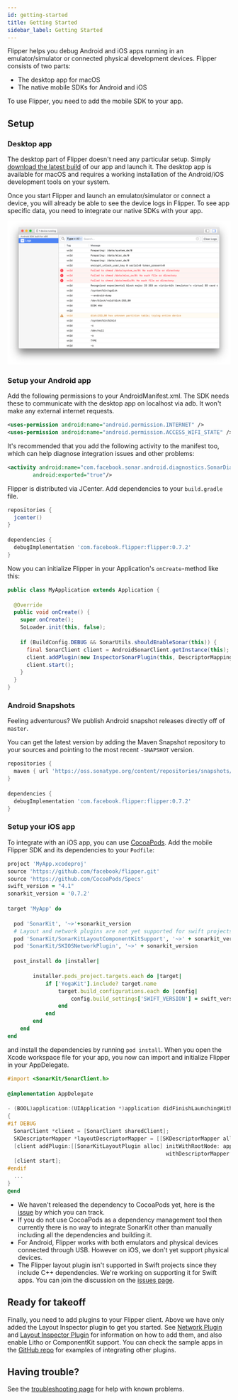 ```yaml
---
id: getting-started
title: Getting Started
sidebar_label: Getting Started
---
```


Flipper helps you debug Android and iOS apps running in an emulator/simulator or connected physical development devices. Flipper consists of two parts:

- The desktop app for macOS
- The native mobile SDKs for Android and iOS

To use Flipper, you need to add the mobile SDK to your app.

## Setup

### Desktop app

The desktop part of Flipper doesn't need any particular setup. Simply [download the latest build](https://www.facebook.com/fbflipper/public/mac) of our app and launch it. The desktop app is available for macOS and requires a working installation of the Android/iOS development tools on your system.

Once you start Flipper and launch an emulator/simulator or connect a device, you will already be able to see the device logs in Flipper. To see app specific data, you need to integrate our native SDKs with your app.

![Logs plugin](/docs/assets/initial.png)

### Setup your Android app

Add the following permissions to your AndroidManifest.xml. The SDK needs these to communicate with the desktop app on localhost via adb. It won't make any external internet requests.

```xml
<uses-permission android:name="android.permission.INTERNET" />
<uses-permission android:name="android.permission.ACCESS_WIFI_STATE" />
```

It's recommended that you add the following activity to the manifest too, which can help diagnose integration issues and other problems:

```xml
<activity android:name="com.facebook.sonar.android.diagnostics.SonarDiagnosticActivity"
        android:exported="true"/>
```

Flipper is distributed via JCenter. Add dependencies to your `build.gradle` file.

```groovy
repositories {
  jcenter()
}

dependencies {
  debugImplementation 'com.facebook.flipper:flipper:0.7.2'
}
```

Now you can initialize Flipper in your Application's `onCreate`-method like this:

```java
public class MyApplication extends Application {

  @Override
  public void onCreate() {
    super.onCreate();
    SoLoader.init(this, false);

    if (BuildConfig.DEBUG && SonarUtils.shouldEnableSonar(this)) {
      final SonarClient client = AndroidSonarClient.getInstance(this);
      client.addPlugin(new InspectorSonarPlugin(this, DescriptorMapping.withDefaults()));
      client.start();
    }
  }
}
```

### Android Snapshots

Feeling adventurous? We publish Android snapshot releases directly off of `master`.

You can get the latest version by adding the Maven Snapshot repository to your sources
and pointing to the most recent `-SNAPSHOT` version.

```groovy
repositories {
  maven { url 'https://oss.sonatype.org/content/repositories/snapshots/' }
}

dependencies {
  debugImplementation 'com.facebook.flipper:flipper:0.7.2'
}
```

### Setup your iOS app

To integrate with an iOS app, you can use [CocoaPods](https://cocoapods.org). Add the mobile Flipper SDK and its dependencies to your `Podfile`:

```ruby
project 'MyApp.xcodeproj'
source 'https://github.com/facebook/flipper.git'
source 'https://github.com/CocoaPods/Specs'
swift_version = "4.1"
sonarkit_version = '0.7.2'

target 'MyApp' do

  pod 'SonarKit', '~>'+sonarkit_version
  # Layout and network plugins are not yet supported for swift projects
  pod 'SonarKit/SonarKitLayoutComponentKitSupport', '~>' + sonarkit_version
  pod 'SonarKit/SKIOSNetworkPlugin', '~>' + sonarkit_version

  post_install do |installer|

        installer.pods_project.targets.each do |target|
            if ['YogaKit'].include? target.name
                target.build_configurations.each do |config|
                    config.build_settings['SWIFT_VERSION'] = swift_version
                end
            end
        end
    end
end
```

and install the dependencies by running `pod install`. When you open the Xcode workspace file for your app, you now can import and initialize Flipper in your AppDelegate.

```objective-c
#import <SonarKit/SonarClient.h>

@implementation AppDelegate

- (BOOL)application:(UIApplication *)application didFinishLaunchingWithOptions:(NSDictionary *)launchOptions
{
#if DEBUG
  SonarClient *client = [SonarClient sharedClient];
  SKDescriptorMapper *layoutDescriptorMapper = [[SKDescriptorMapper alloc] initWithDefaults];
  [client addPlugin:[[SonarKitLayoutPlugin alloc] initWithRootNode: application
                                                  withDescriptorMapper: layoutDescriptorMapper]];
  [client start];
#endif
  ...
}
@end
```

<div class="warning">

- We haven't released the dependency to CocoaPods yet, here is the [issue](https://github.com/facebook/flipper/issues/132) by which you can track.
- If you do not use CocoaPods as a dependency management tool then currently there is no way to integrate SonarKit other than manually including all the dependencies and building it.
- For Android, Flipper works with both emulators and physical devices connected through USB. However on iOS, we don't yet support physical devices.
- The Flipper layout plugin isn't supported in Swift projects since they include C++ dependencies. We're working on supporting it for Swift apps. You can join the discussion on the [issues page](https://github.com/facebook/flipper/issues).

</div>

## Ready for takeoff

Finally, you need to add plugins to your Flipper client. Above we have only added the Layout Inspector plugin to get you started. See [Network Plugin](network-plugin.md) and [Layout Inspector Plugin](layout-plugin.md) for information on how to add them, and also enable Litho or ComponentKit support. You can check the sample apps in the [GitHub repo](https://github.com/facebook/flipper) for examples of integrating other plugins.

## Having trouble?

See the [troubleshooting page](troubleshooting.html) for help with known problems.
